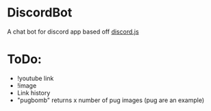 # DiscordBot
A chat bot for discord app based off <a href="https://github.com/hydrabolt/discord.js/">discord.js</a>

# ToDo:

- !youtube link
- !image
- Link history
- "pugbomb" returns x number of pug images (pug are an example)


